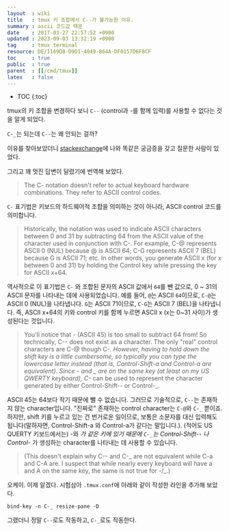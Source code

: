 ```yaml
---
layout  : wiki
title   : tmux 키 조합에서 C--가 불가능한 이유.
summary : ascii 코드값 때문
date    : 2017-03-27 22:57:52 +0900
updated : 2023-09-03 13:32:19 +0900
tag     : tmux terminal
resource: DE/1169D8-D9D1-4049-864A-DF0157D6F8CF
toc     : true
public  : true
parent  : [[/cmd/tmux]]
latex   : false
---
```

* TOC
{:toc}


tmux의 키 조합을 변경하다 보니 `C--` (control과 -를 함께 입력)를 사용할 수 없다는 것을 알게 되었다.

`C-_`는 되는데 `C--`는 왜 안되는 걸까?

이유를 찾아보았더니 [stackexchange](https://unix.stackexchange.com/questions/158278/tmux-how-do-i-bind-to-c-control-minus)에 나와 똑같은 궁금증을 갖고 질문한 사람이 있었다.

그리고 꽤 멋진 답변이 달렸기에 번역해 보았다.

> The C- notation doesn't refer to actual keyboard hardware combinations. They refer to ASCII control codes.

`C-` 표기법은 키보드의 하드웨어적 조합을 의미하는 것이 아니라, ASCII control 코드를 의미합니다.

> Historically, the notation was used to indicate ASCII characters between 0 and 31 by subtracting 64 from the ASCII value of the character used in conjunction with C-. For example, C-@ represents ASCII 0 (NUL) because @ is ASCII 64; C-G represents ASCII 7 (BEL) because G is ASCII 71; etc. In other words, you generate ASCII x (for x between 0 and 31) by holding the Control key while pressing the key for ASCII x+64.

역사적으로 이 표기법은 `C-` 와 조합된 문자의 ASCII 값에서 `64`를 뺀 값으로, 0 ~ 31의 ASCII 문자를 나타내는 데에 사용되었습니다. 예를 들어, `@`는 ASCII `64`이므로, `C-@`는 ASCII 0 (NUL)을 나타냅니다. `G`는 ASCII 71이므로, `C-G`는 ASCII 7 (BEL)을 나타냅니다. 즉, ASCII x+64의 키와 control 키를 함께 누르면 ASCII x (x는 0~31 사이)가 생성된다는 것입니다.

> You'll notice that - (ASCII 45) is too small to subtract 64 from! So technically, C-- does not exist as a character. The only "real" control characters are C-@ though C-_. However, having to hold down the shift key is a little cumbersome, so typically you can type the lowercase letter instead (that is, Control-Shift-a and Control-a are equivalent). Since - and _ are on the same key (at least on my US QWERTY keyboard), C-_ can be used to represent the character generated by either Control-Shift-- or Control-_.

ASCII 45는 64보다 작기 때문에 뺄 수 없습니다. 그러므로 기술적으로, `C--`는 존재하지 않는 character입니다.
"진짜로" 존재하는 control character는 `C-@`와 `C-_` 뿐이죠. 하지만, shift 키를 누르고 있는 건 번거로운 일이므로, 보통은 소문자를 대신 입력해도 됩니다(말하자면, Control-Shift-a 와 Control-a가 같다는 말입니다.). (적어도 US QUERTY 키보드에서는) -와 _가 같은 키에 있기 때문에 `C-_`는 Control-Shift-- 나 Control-_ 가 생성하는 character를 나타내는 데 사용할 수 있습니다.

> (This doesn't explain why C-- and C-_ are not equivalent while C-a and C-A are. I suspect that while nearly every keyboard will have a and A on the same key, the same is not true for -/_.)

오케이. 이제 알겠다. 시험삼아 `.tmux.conf`에 아래와 같이 작성한 라인을 추가해 보았다.

```
bind-key -n C-_ resize-pane -D
```

그랬더니 정말 `C--`로도 작동하고, `C-_`로도 작동한다.

